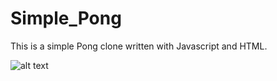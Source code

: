 # Simple_Pong
This is a simple Pong clone written with Javascript and HTML.

![alt text](Simple_Pong/Screenshot_20170510_154226.png)
